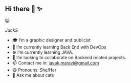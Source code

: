 ## Hi there 👋 ✨
😺



*JackS*

* 🎓 I’m a graphic designer and publicist
* 🔭 I’m currently learning Back End with DevOps
* ⚙️ I’m currently learning JAVA.
* 👯 I’m looking to collaborate on Backend related projects.
* 📫 Contact me in: javak.maravi@gmail.com
* 😄 Pronouns: She/Her
* 💬 Ask me about cats
